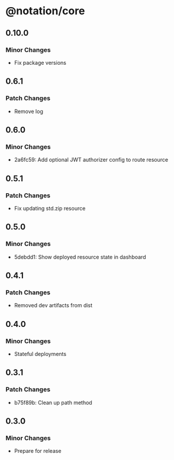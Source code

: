 # @notation/core

## 0.10.0

### Minor Changes

- Fix package versions

## 0.6.1

### Patch Changes

- Remove log

## 0.6.0

### Minor Changes

- 2a6fc59: Add optional JWT authorizer config to route resource

## 0.5.1

### Patch Changes

- Fix updating std.zip resource

## 0.5.0

### Minor Changes

- 5debdd1: Show deployed resource state in dashboard

## 0.4.1

### Patch Changes

- Removed dev artifacts from dist

## 0.4.0

### Minor Changes

- Stateful deployments

## 0.3.1

### Patch Changes

- b75f89b: Clean up path method

## 0.3.0

### Minor Changes

- Prepare for release

